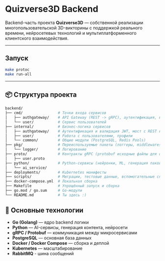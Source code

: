 # Quizverse3D Backend

Backend-часть проекта **Quizverse3D** — собственной реализации многопользовательской 3D-викторины с поддержкой реального времени, нейросетевых технологий и мультиплатформенного клиентского взаимодействия.

---
## Запуск
```bash
make protoc
make run-all
```
---

## 📦 Структура проекта

```bash
backend/
├── cmd/                # Точки входа сервисов
│   ├── authgateway/    # API Gateway (REST -> gRPC), аутентификация, валидация, обогащение
│   └── user/           # Сервис пользователей
├── internal/           # Бизнес-логика сервисов
│   ├── authgateway/    # Аутентификация и валидация JWT, мост с REST клиента на gRPC сервисов
│   ├── user/           # Работа с пользователями, профили
│   └── common/         # Общие модули (PostgreSQL, Redis Pools)
├── pkg/                # Переиспользуемые пакеты (логгеры, middlewares)
│   └── logger/         # Логирование
├── proto/              # Контракты gRPC (protobuf исходные файлы для общения между сервисами)
│   ├── user.proto
├── python/             # Python-сервисы (нейронки, ML, генерация паков вопросов)
│   └── ai_service/
├── deployments/        # Kubernetes манифесты
├── scripts/            # Миграции, тестовые данные, вспомогательные скрипты
├── docker-compose.yml  # Локальная сборка
├── Makefile            # Упрощённый запуск и сборка
├── go.mod / go.sum     # Go-модули
└── README.md           # Ты здесь :)
```

## 🚀 Основные технологии
- **Go (Golang)** — ядро backend логики
- **Python** — AI-сервисы, генерация контента, нейросети
- **gRPC / Protobuf** — коммуникация между микросервисами
- **PostgreSQL** — основная база данных
- **Docker / Docker Compose** — сборка и деплой
- **Kubernetes** — масштабирование
- **RabbitMQ** - шина сообщений